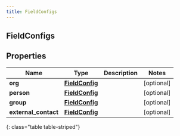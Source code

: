```yaml
---
title: FieldConfigs
---
```

## FieldConfigs

## Properties

|Name | Type | Description | Notes|
|------------ | ------------- | ------------- | -------------|
| **org** | [**FieldConfig**](FieldConfig.html) |  | [optional] |
| **person** | [**FieldConfig**](FieldConfig.html) |  | [optional] |
| **group** | [**FieldConfig**](FieldConfig.html) |  | [optional] |
| **external_contact** | [**FieldConfig**](FieldConfig.html) |  | [optional] |
{: class="table table-striped"}


